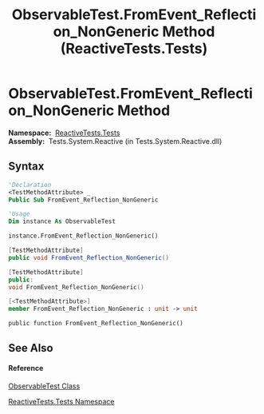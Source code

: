 ﻿---
title: ObservableTest.FromEvent_Reflection_NonGeneric Method  (ReactiveTests.Tests)
TOCTitle: FromEvent_Reflection_NonGeneric Method
ms:assetid: M:ReactiveTests.Tests.ObservableTest.FromEvent_Reflection_NonGeneric
ms:mtpsurl: https://msdn.microsoft.com/en-us/library/reactivetests.tests.observabletest.fromevent_reflection_nongeneric(v=VS.103)
ms:contentKeyID: 36619929
ms.date: 06/28/2011
mtps_version: v=VS.103
f1_keywords:
- ReactiveTests.Tests.ObservableTest.FromEvent_Reflection_NonGeneric
dev_langs:
- CSharp
- JScript
- VB
- FSharp
- c++
---

# ObservableTest.FromEvent\_Reflection\_NonGeneric Method

**Namespace:**  [ReactiveTests.Tests](hh289046\(v=vs.103\).md)  
**Assembly:**  Tests.System.Reactive (in Tests.System.Reactive.dll)

## Syntax

``` vb
'Declaration
<TestMethodAttribute> _
Public Sub FromEvent_Reflection_NonGeneric
```

``` vb
'Usage
Dim instance As ObservableTest

instance.FromEvent_Reflection_NonGeneric()
```

``` csharp
[TestMethodAttribute]
public void FromEvent_Reflection_NonGeneric()
```

``` c++
[TestMethodAttribute]
public:
void FromEvent_Reflection_NonGeneric()
```

``` fsharp
[<TestMethodAttribute>]
member FromEvent_Reflection_NonGeneric : unit -> unit 
```

``` jscript
public function FromEvent_Reflection_NonGeneric()
```

## See Also

#### Reference

[ObservableTest Class](hh288687\(v=vs.103\).md)

[ReactiveTests.Tests Namespace](hh289046\(v=vs.103\).md)

